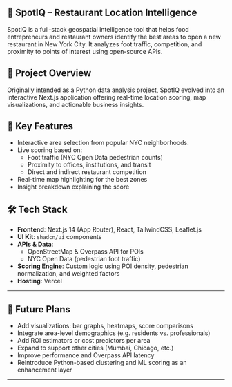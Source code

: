 ## 📍 SpotIQ – Restaurant Location Intelligence

SpotIQ is a full-stack geospatial intelligence tool that helps food entrepreneurs and restaurant owners identify the best areas to open a new restaurant in New York City. It analyzes foot traffic, competition, and proximity to points of interest using open-source APIs.

## 🚀 Project Overview

Originally intended as a Python data analysis project, SpotIQ evolved into an interactive Next.js application offering real-time location scoring, map visualizations, and actionable business insights.

## 📍 Key Features

- Interactive area selection from popular NYC neighborhoods.
- Live scoring based on:
  -  Foot traffic (NYC Open Data pedestrian counts)
  -  Proximity to offices, institutions, and transit
  -  Direct and indirect restaurant competition
- Real-time map highlighting for the best zones
- Insight breakdown explaining the score

## 🛠️ Tech Stack

- **Frontend**: Next.js 14 (App Router), React, TailwindCSS, Leaflet.js
- **UI Kit**: `shadcn/ui` components
- **APIs & Data**:
  - OpenStreetMap & Overpass API for POIs
  - NYC Open Data (pedestrian foot traffic)
- **Scoring Engine**: Custom logic using POI density, pedestrian normalization, and weighted factors
- **Hosting**: Vercel

---

## 🔮 Future Plans

- Add visualizations: bar graphs, heatmaps, score comparisons
- Integrate area-level demographics (e.g. residents vs. professionals)
- Add ROI estimators or cost predictors per area
- Expand to support other cities (Mumbai, Chicago, etc.)
- Improve performance and Overpass API latency
- Reintroduce Python-based clustering and ML scoring as an enhancement layer

---
